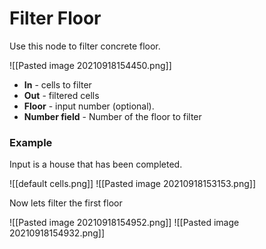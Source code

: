 # **Filter Floor**
Use this node to filter concrete floor.  

![[Pasted image 20210918154450.png]]  
- **In** - cells to filter
- **Out** - filtered cells
- **Floor** - input number (optional).
- **Number field** - Number of the floor to filter

### Example
Input is a house that has been completed.  

![[default cells.png]]
![[Pasted image 20210918153153.png]]

Now lets filter the first floor  

![[Pasted image 20210918154952.png]]
![[Pasted image 20210918154932.png]]